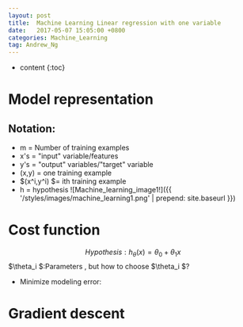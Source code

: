 ```yaml
---
layout: post
title:  Machine Learning Linear regression with one variable
date:   2017-05-07 15:05:00 +0800
categories: Machine_Learning
tag: Andrew_Ng
---
```


* content
{:toc}


# Model representation
## Notation:
 - m = Number of training examples
 - x's = "input" variable/features
 - y's = "output" variables/"target" variable
 - (x,y) = one training example
 - $(x^i,y^i) $= ith training example
 - h = hypothesis
![Machine_learning_image1!]({{ '/styles/images/machine_learning1.png' | prepend: site.baseurl }})
# Cost function
$$
Hypothesis:h_\theta(x)=\theta_0 + \theta_1x
$$
$\theta_i $:Parameters , but how to choose $\theta_i $?
 - Minimize modeling error:
# Gradient descent


<script type="text/javascript" src="http://cdn.mathjax.org/mathjax/latest/MathJax.js?config=default"></script>